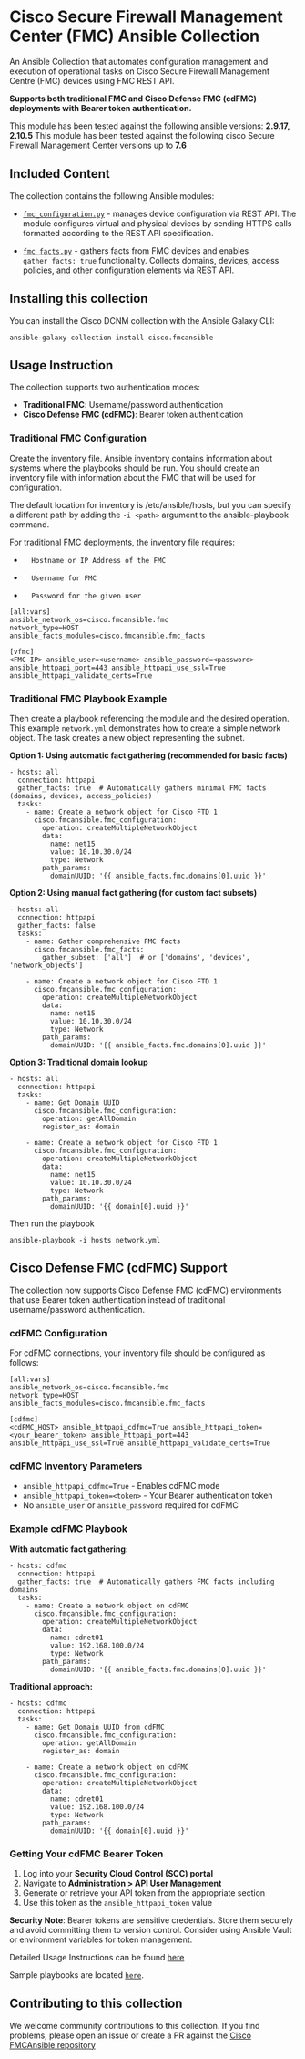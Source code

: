 # Cisco Secure Firewall Management Center (FMC) Ansible Collection

An Ansible Collection that automates configuration management 
and execution of operational tasks on Cisco Secure Firewall Management Centre (FMC) devices using FMC REST API. 

**Supports both traditional FMC and Cisco Defense FMC (cdFMC) deployments with Bearer token authentication.**

This module has been tested against the following ansible versions: **2.9.17, 2.10.5**
This module has been tested against the following cisco Secure Firewall Management Center versions up to **7.6**

## Included Content

The collection contains the following Ansible modules:

* [`fmc_configuration.py`](https://github.com/CiscoDevNet/FMCAnsible/blob/main/plugins/modules/fmc_configuration.py) - manages device configuration via REST API. The module configures virtual and physical devices by sending HTTPS calls formatted according to the REST API specification.

* [`fmc_facts.py`](https://github.com/CiscoDevNet/FMCAnsible/blob/main/plugins/modules/fmc_facts.py) - gathers facts from FMC devices and enables `gather_facts: true` functionality. Collects domains, devices, access policies, and other configuration elements via REST API.

## Installing this collection

You can install the Cisco DCNM collection with the Ansible Galaxy CLI:

```
ansible-galaxy collection install cisco.fmcansible
```

## Usage Instruction

The collection supports two authentication modes:
- **Traditional FMC**: Username/password authentication
- **Cisco Defense FMC (cdFMC)**: Bearer token authentication

### Traditional FMC Configuration

Create the inventory file. Ansible inventory contains information about systems where the playbooks should be run. You should create an inventory file with information about the FMC that will be used for configuration.

The default location for inventory is /etc/ansible/hosts, but you can specify a different path by adding the `-i <path>` argument to the ansible-playbook command.

For traditional FMC deployments, the inventory file requires:

-       Hostname or IP Address of the FMC

-       Username for FMC

-       Password for the given user

```
[all:vars]
ansible_network_os=cisco.fmcansible.fmc
network_type=HOST
ansible_facts_modules=cisco.fmcansible.fmc_facts

[vfmc]
<FMC IP> ansible_user=<username> ansible_password=<password> ansible_httpapi_port=443 ansible_httpapi_use_ssl=True ansible_httpapi_validate_certs=True
```

### Traditional FMC Playbook Example

Then create a playbook referencing the module and the desired operation. This example `network.yml` demonstrates how to create a simple network object. The task creates a new object representing the subnet.

**Option 1: Using automatic fact gathering (recommended for basic facts)**
```ansible
- hosts: all
  connection: httpapi
  gather_facts: true  # Automatically gathers minimal FMC facts (domains, devices, access_policies)
  tasks:
    - name: Create a network object for Cisco FTD 1
      cisco.fmcansible.fmc_configuration:
        operation: createMultipleNetworkObject
        data:
          name: net15
          value: 10.10.30.0/24
          type: Network
        path_params:
          domainUUID: '{{ ansible_facts.fmc.domains[0].uuid }}'
```

**Option 2: Using manual fact gathering (for custom fact subsets)**
```ansible
- hosts: all
  connection: httpapi
  gather_facts: false
  tasks:
    - name: Gather comprehensive FMC facts
      cisco.fmcansible.fmc_facts:
        gather_subset: ['all']  # or ['domains', 'devices', 'network_objects']
        
    - name: Create a network object for Cisco FTD 1
      cisco.fmcansible.fmc_configuration:
        operation: createMultipleNetworkObject
        data:
          name: net15
          value: 10.10.30.0/24
          type: Network
        path_params:
          domainUUID: '{{ ansible_facts.fmc.domains[0].uuid }}'
```

**Option 3: Traditional domain lookup**
```ansible
- hosts: all
  connection: httpapi
  tasks:
    - name: Get Domain UUID
      cisco.fmcansible.fmc_configuration:
        operation: getAllDomain
        register_as: domain

    - name: Create a network object for Cisco FTD 1
      cisco.fmcansible.fmc_configuration:
        operation: createMultipleNetworkObject
        data:
          name: net15
          value: 10.10.30.0/24
          type: Network
        path_params:
          domainUUID: '{{ domain[0].uuid }}'
```
Then run the playbook

```
ansible-playbook -i hosts network.yml
```

## Cisco Defense FMC (cdFMC) Support

The collection now supports Cisco Defense FMC (cdFMC) environments that use Bearer token authentication instead of traditional username/password authentication.

### cdFMC Configuration

For cdFMC connections, your inventory file should be configured as follows:

```
[all:vars]
ansible_network_os=cisco.fmcansible.fmc
network_type=HOST
ansible_facts_modules=cisco.fmcansible.fmc_facts

[cdfmc]
<cdFMC_HOST> ansible_httpapi_cdfmc=True ansible_httpapi_token=<your_bearer_token> ansible_httpapi_port=443 ansible_httpapi_use_ssl=True ansible_httpapi_validate_certs=True
```

### cdFMC Inventory Parameters

- `ansible_httpapi_cdfmc=True` - Enables cdFMC mode
- `ansible_httpapi_token=<token>` - Your Bearer authentication token
- No `ansible_user` or `ansible_password` required for cdFMC

### Example cdFMC Playbook

**With automatic fact gathering:**
```ansible
- hosts: cdfmc
  connection: httpapi
  gather_facts: true  # Automatically gathers FMC facts including domains
  tasks:
    - name: Create a network object on cdFMC
      cisco.fmcansible.fmc_configuration:
        operation: createMultipleNetworkObject
        data:
          name: cdnet01
          value: 192.168.100.0/24
          type: Network
        path_params:
          domainUUID: '{{ ansible_facts.fmc.domains[0].uuid }}'
```

**Traditional approach:**
```ansible
- hosts: cdfmc
  connection: httpapi
  tasks:
    - name: Get Domain UUID from cdFMC
      cisco.fmcansible.fmc_configuration:
        operation: getAllDomain
        register_as: domain

    - name: Create a network object on cdFMC
      cisco.fmcansible.fmc_configuration:
        operation: createMultipleNetworkObject
        data:
          name: cdnet01
          value: 192.168.100.0/24
          type: Network
        path_params:
          domainUUID: '{{ domain[0].uuid }}'
```

### Getting Your cdFMC Bearer Token

1. Log into your **Security Cloud Control (SCC) portal**
2. Navigate to **Administration > API User Management**
3. Generate or retrieve your API token from the appropriate section
4. Use this token as the `ansible_httpapi_token` value

**Security Note**: Bearer tokens are sensitive credentials. Store them securely and avoid committing them to version control. Consider using Ansible Vault or environment variables for token management.

Detailed Usage Instructions can be found [here](https://github.com/CiscoDevNet/FMCAnsible/blob/main/docs/usage.md)


Sample playbooks are located [`here`](https://github.com/CiscoDevNet/FMCAnsible/tree/main/samples).

## Contributing to this collection

We welcome community contributions to this collection. If you find problems, please open an issue or create a PR against the [Cisco FMCAnsible repository](https://github.com/CiscoDevNet/FMCAnsible)

